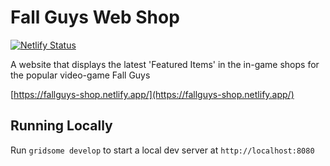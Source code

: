 # Fall Guys Web Shop 
[![Netlify Status](https://api.netlify.com/api/v1/badges/02bf4950-0f65-452d-b4ad-8a7974c03373/deploy-status)](https://app.netlify.com/sites/fallguys-shop/deploys)

A website that displays the latest 'Featured Items' in the in-game shops for the popular video-game Fall Guys

[https://fallguys-shop.netlify.app/](https://fallguys-shop.netlify.app/)

## Running Locally

Run `gridsome develop` to start a local dev server at `http://localhost:8080`

